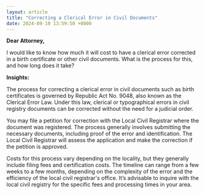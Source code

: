 ```yaml
---
layout: article
title: "Correcting a Clerical Error in Civil Documents"
date: 2024-09-10 13:59:50 +0800
---
```


<p><strong>Dear Attorney,</strong></p><p>I would like to know how much it will cost to have a clerical error corrected in a birth certificate or other civil documents. What is the process for this, and how long does it take?</p><p><strong>Insights:</strong></p><p>The process for correcting a clerical error in civil documents such as birth certificates is governed by Republic Act No. 9048, also known as the Clerical Error Law. Under this law, clerical or typographical errors in civil registry documents can be corrected without the need for a judicial order.</p><p>You may file a petition for correction with the Local Civil Registrar where the document was registered. The process generally involves submitting the necessary documents, including proof of the error and identification. The Local Civil Registrar will assess the application and make the correction if the petition is approved.</p><p>Costs for this process vary depending on the locality, but they generally include filing fees and certification costs. The timeline can range from a few weeks to a few months, depending on the complexity of the error and the efficiency of the local civil registrar's office. It’s advisable to inquire with the local civil registry for the specific fees and processing times in your area.</p>
